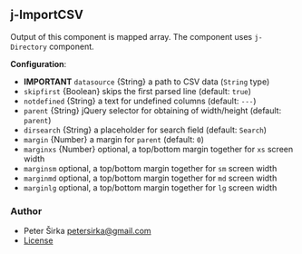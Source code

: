 ## j-ImportCSV

Output of this component is mapped array. The component uses `j-Directory` component.

__Configuration__:

- __IMPORTANT__ `datasource` {String} a path to CSV data (`String` type)
- `skipfirst` {Boolean} skips the first parsed line (default: `true`)
- `notdefined` {String} a text for undefined columns (default: `---`)
- `parent` {String} jQuery selector for obtaining of width/height (default: `parent`)
- `dirsearch` {String} a placeholder for search field (default: `Search`)
- `margin` {Number} a margin for `parent` (default: `0`)
- `marginxs` {Number} optional, a top/bottom margin together for `xs` screen width
- `marginsm` optional, a top/bottom margin together for `sm` screen width
- `marginmd` optional, a top/bottom margin together for `md` screen width
- `marginlg` optional, a top/bottom margin together for `lg` screen width

### Author

- Peter Širka <petersirka@gmail.com>
- [License](https://www.totaljs.com/license/)